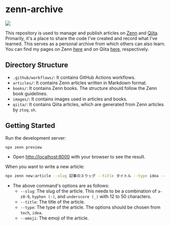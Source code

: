 # zenn-archive
![](https://github.com/C-Naoki/zenn-archive/actions/workflows/publish.yml/badge.svg)

This repository is used to manage and publish articles on [Zenn](https://zenn.dev/) and [Qiita](https://qiita.com/). Primarily, it's a place to share the code I've created and record what I've learned. This serves as a personal archive from which others can also learn. You can find my pages on Zenn [here](https://zenn.dev/naoki0103) and on Qiita [here](https://qiita.com/C-Naoki), respectively.

## Directory Structure

- `.github/workflows/`: It contains GitHub Actions workflows.
- `articles/`: It contains Zenn articles written in Markdown format.
- `books/`: It contains Zenn books. The structure should follow the Zenn book guidelines.
- `images/`: It contains images used in articles and books.
- `qiita/`: It contains Qiita articles, which are generated from Zenn articles by `ztoq.sh`.

## Getting Started
Run the development server:
```bash
npx zenn preview
```
- Open [http://localhost:8000](http://localhost:8000) with your browser to see the result.

When you want to write a new article:
```bash
npx zenn new:article --slug 記事のスラッグ --title タイトル --type idea --emoji ✨
```
- The above command's options are as follows:
    - `--slug`: The slug of the article. This needs to be a combination of `a-z0-9`, `hyphen (-)`, and `underscore (_)` with 12 to 50 characters.
    - `--title`: The title of the article.
    - `--type`: The type of the article. The options should be chosen from `tech`, `idea`.
    - `--emoji`: The emoji of the article.
